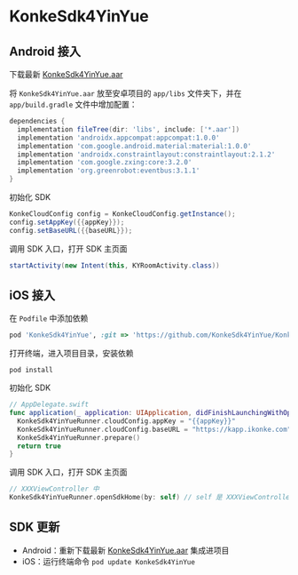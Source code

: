 # KonkeSdk4YinYue

## Android 接入

下载最新 [KonkeSdk4YinYue.aar](https://github.com/KonkeSdk4YinYue/KonkeSdk4YinYue/raw/main/KonkeSdk4YinYue.aar)

将 `KonkeSdk4YinYue.aar` 放至安卓项目的 `app/libs` 文件夹下，并在 `app/build.gradle` 文件中增加配置：

```groovy
dependencies {
  implementation fileTree(dir: 'libs', include: ['*.aar'])
  implementation 'androidx.appcompat:appcompat:1.0.0'
  implementation 'com.google.android.material:material:1.0.0'
  implementation 'androidx.constraintlayout:constraintlayout:2.1.2'
  implementation 'com.google.zxing:core:3.2.0'
  implementation 'org.greenrobot:eventbus:3.1.1'
}
```

初始化 SDK
```java
KonkeCloudConfig config = KonkeCloudConfig.getInstance();
config.setAppKey({{appKey}});
config.setBaseURL({{baseURL}});
```


调用 SDK 入口，打开 SDK 主页面

```java
startActivity(new Intent(this, KYRoomActivity.class))
```

## iOS 接入

在 `Podfile` 中添加依赖

```ruby
pod 'KonkeSdk4YinYue', :git => 'https://github.com/KonkeSdk4YinYue/KonkeSdk4YinYue.git'
```

打开终端，进入项目目录，安装依赖

```shell
pod install
```
初始化 SDK

```swift
// AppDelegate.swift
func application(_ application: UIApplication, didFinishLaunchingWithOptions launchOptions: [UIApplication.LaunchOptionsKey: Any]?) -> Bool {
  KonkeSdk4YinYueRunner.cloudConfig.appKey = "{{appKey}}"
  KonkeSdk4YinYueRunner.cloudConfig.baseURL = "https://kapp.ikonke.com"
  KonkeSdk4YinYueRunner.prepare()
  return true
}
```

调用 SDK 入口，打开 SDK 主页面

```swift
// XXXViewController 中
KonkeSdk4YinYueRunner.openSdkHome(by: self) // self 是 XXXViewController
```

## SDK 更新

- Android：重新下载最新 [KonkeSdk4YinYue.aar](https://github.com/KonkeSdk4YinYue/KonkeSdk4YinYue/raw/main/KonkeSdk4YinYue.aar) 集成进项目
- iOS：运行终端命令 `pod update KonkeSdk4YinYue`
